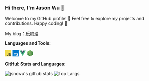 ### Hi there, I'm Jason Wu 👋
Welcome to my GitHub profile! 🌟 Feel free to explore my projects and contributions. Happy coding! 🚀

My blog：[乐呜瑞](https://jsonwu5.github.io/)

**Languages and Tools:**  

<code><img height="20" src="https://raw.githubusercontent.com/github/explore/80688e429a7d4ef2fca1e82350fe8e3517d3494d/topics/javascript/javascript.png"></code>
<code><img height="20" src="https://raw.githubusercontent.com/github/explore/80688e429a7d4ef2fca1e82350fe8e3517d3494d/topics/typescript/typescript.png"></code>
<code><img height="20" src="https://raw.githubusercontent.com/github/explore/80688e429a7d4ef2fca1e82350fe8e3517d3494d/topics/vue/vue.png"></code>
<code><img height="20" src="https://raw.githubusercontent.com/github/explore/80688e429a7d4ef2fca1e82350fe8e3517d3494d/topics/nodejs/nodejs.png"></code>


**GitHub Stats and Languages:**  

![jsnowu's github stats](https://github-readme-stats.vercel.app/api?username=jsonwu5&show_icons=true&theme=blue_navy&hide_title=true&count_private=true)
![Top Langs](https://github-readme-stats.vercel.app/api/top-langs/?username=jsonwu5&theme=blue_navy&layout=compact)


